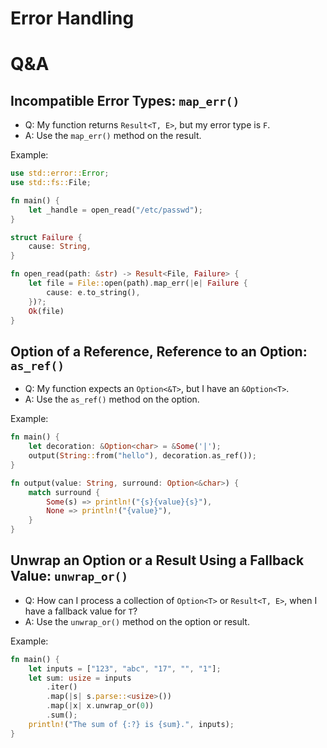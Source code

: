 # Error Handling

# Q&A

## Incompatible Error Types: `map_err()`

- Q: My function returns `Result<T, E>`, but my error type is `F`.
- A: Use the `map_err()` method on the result.

Example:

```rust
use std::error::Error;
use std::fs::File;

fn main() {
    let _handle = open_read("/etc/passwd");
}

struct Failure {
    cause: String,
}

fn open_read(path: &str) -> Result<File, Failure> {
    let file = File::open(path).map_err(|e| Failure {
        cause: e.to_string(),
    })?;
    Ok(file)
}
```

## Option of a Reference, Reference to an Option: `as_ref()`

- Q: My function expects an `Option<&T>`, but I have an `&Option<T>`.
- A: Use the `as_ref()` method on the option.

Example:

```rust
fn main() {
    let decoration: &Option<char> = &Some('|');
    output(String::from("hello"), decoration.as_ref());
}

fn output(value: String, surround: Option<&char>) {
    match surround {
        Some(s) => println!("{s}{value}{s}"),
        None => println!("{value}"),
    }
}
```

## Unwrap an Option or a Result Using a Fallback Value: `unwrap_or()`

- Q: How can I process a collection of `Option<T>` or `Result<T, E>`, when I
  have a fallback value for `T`?
- A: Use the `unwrap_or()` method on the option or result.

Example:

```rust
fn main() {
    let inputs = ["123", "abc", "17", "", "1"];
    let sum: usize = inputs
        .iter()
        .map(|s| s.parse::<usize>())
        .map(|x| x.unwrap_or(0))
        .sum();
    println!("The sum of {:?} is {sum}.", inputs);
}
```
